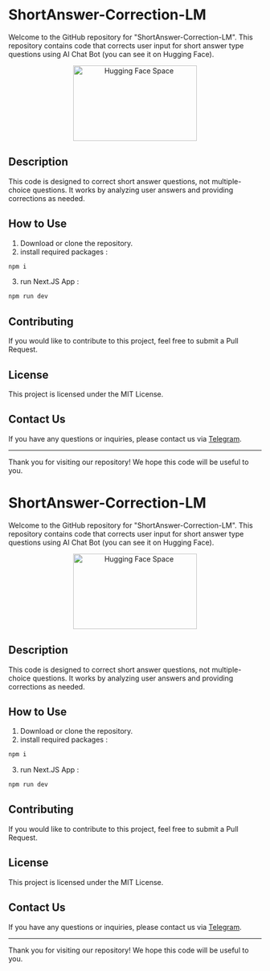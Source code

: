# ShortAnswer-Correction-LM

Welcome to the GitHub repository for "ShortAnswer-Correction-LM". This repository contains code that corrects user input for short answer type questions using AI Chat Bot (you can see it on Hugging Face).
<div align="center">
<a href="https://huggingface.co/spaces/MohammedAlakhras/AI_Chat">
<img width="70%" height="150px" src="https://huggingface.co/datasets/huggingface/brand-assets/resolve/main/hf-logo-with-title.png" alt="Hugging Face Space" />
</a>
</div>

## Description

This code is designed to correct short answer questions, not multiple-choice questions. It works by analyzing user answers and providing corrections as needed.

## How to Use

1. Download or clone the repository.
2. install required packages :
```bash
npm i
```
3. run Next.JS App :
```bash
npm run dev
```

## Contributing

If you would like to contribute to this project, feel free to submit a Pull Request.

## License

This project is licensed under the MIT License.

## Contact Us

If you have any questions or inquiries, please contact us via [Telegram](https://t.me/Mohammed_Alakhras).


---

Thank you for visiting our repository! We hope this code will be useful to you.
# ShortAnswer-Correction-LM

Welcome to the GitHub repository for "ShortAnswer-Correction-LM". This repository contains code that corrects user input for short answer type questions using AI Chat Bot (you can see it on Hugging Face).
<div align="center">
<a href="https://huggingface.co/spaces/MohammedAlakhras/AI_Chat">
<img width="70%" height="150px" src="https://huggingface.co/datasets/huggingface/brand-assets/resolve/main/hf-logo-with-title.png" alt="Hugging Face Space" />
</a>
</div>

## Description

This code is designed to correct short answer questions, not multiple-choice questions. It works by analyzing user answers and providing corrections as needed.

## How to Use

1. Download or clone the repository.
2. install required packages :
```bash
npm i
```
3. run Next.JS App :
```bash
npm run dev
```

## Contributing

If you would like to contribute to this project, feel free to submit a Pull Request.

## License

This project is licensed under the MIT License.

## Contact Us

If you have any questions or inquiries, please contact us via [Telegram](https://t.me/Mohammed_Alakhras).


---

Thank you for visiting our repository! We hope this code will be useful to you.
